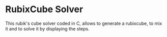 # RubixCube Solver

This rubik's cube solver coded in C, allows to generate a rubixcube, to mix it and to solve it by displaying the steps.
